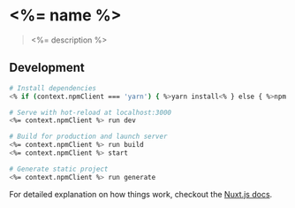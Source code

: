 # <%= name %>

> <%= description %>

## Development

``` bash
# Install dependencies
<% if (context.npmClient === 'yarn') { %>yarn install<% } else { %>npm install<% } %>

# Serve with hot-reload at localhost:3000
<%= context.npmClient %> run dev

# Build for production and launch server
<%= context.npmClient %> run build
<%= context.npmClient %> start

# Generate static project
<%= context.npmClient %> run generate
```

For detailed explanation on how things work, checkout the [Nuxt.js docs](https://github.com/nuxt/nuxt.js).
